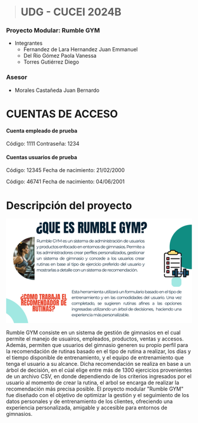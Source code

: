 > # UDG - CUCEI 2024B
### Proyecto Modular: Rumble GYM
* Integrantes
  * Fernandez de Lara Hernandez Juan Emmanuel
  * Del Rio Gómez Paola Vanessa
  * Torres Gutiérrez Diego
### Asesor 
  * Morales Castañeda Juan Bernardo


# CUENTAS DE ACCESO

#### Cuenta empleado de prueba
Código: 1111
Contraseña: 1234

#### Cuentas usuarios de prueba
Código: 12345
Fecha de nacimiento: 21/02/2000

Código: 46741
Fecha de nacimiento: 04/06/2001

# Descripción del proyecto
<p align="center"> <img src="https://github.com/Jeflh/rumble_gym/blob/main/Imagenes%20README/2.png"/> </p>
Rumble GYM consiste en un sistema de gestión de gimnasios en el cual permite el manejo de usuairos, empleados, productos, ventas y accesos. Además, permiten que usuarios del gimnasio generen su propio perfil para la recomendación de rutinas basado en el tipo de rutina a realizar, los días y el tiempo disponible de entrenamiento, y el equipo de entrenamiento que tenga el usuario a su alcance. Dicha recomendación se realiza en base a un árbol de decisión, en el cúal elige entre más de 1300 ejercicios provenientes de un archivo CSV, en donde dependiendo de los criterios ingresados por el usuario al momento de crear la rutina, el arbol se encarga de realizar la recomendación más precisa posible. El proyecto modular "Rumble GYM" fue diseñado con el objetivo de optimizar la gestión y el seguimiento de los datos personales y de entrenamiento de los clientes, ofreciendo una experiencia personalizada, amigable y accesible para entornos de gimnasios.
<br><br><br>
 

